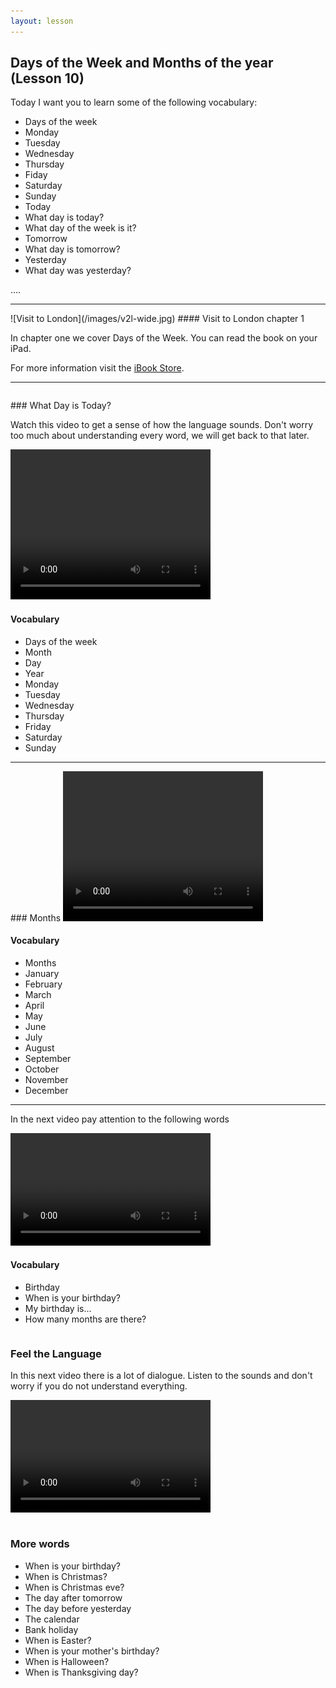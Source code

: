 ```yaml
---
layout: lesson
---
```

## Days of the Week and Months of the year (Lesson 10)


Today I want you to learn some of the following vocabulary:

* Days of the week
* Monday 
* Tuesday 
* Wednesday
* Thursday
* Fiday 
* Saturday 
* Sunday
* Today
* What day is today?
* What day of the week is it?
* Tomorrow
* What day is tomorrow?
* Yesterday
* What day was yesterday? 

….

<hr>
![Visit to London](/images/v2l-wide.jpg)
#### Visit to London chapter 1

In chapter one we cover Days of the Week. 
You can read the book on your iPad.

For more information visit the [iBook Store](https://itunes.apple.com/us/book/portuguese-for-travelers/id568515833).

<hr>

<hr style="page-break-before:always;height:0;">
### What Day is Today?

Watch this video to get a sense of how the language sounds. Don't worry too much about understanding every word, we will get back to that later.


<video width="320" height="240" preload="none">
    <source type="video/youtube" src="http://www.youtube.com/watch?v=t30pv7ldSwQ" />
</video>

#### Vocabulary

* Days of the week
* Month 
* Day 
* Year
* Monday 
* Tuesday 
* Wednesday
* Thursday 
* Friday 
* Saturday
* Sunday

<hr>
### Months 

<video width="320" height="240" preload="none">
    <source type="video/youtube" src="http://www.youtube.com/watch?v=8ZlckJs9_Ks" />
</video>

#### Vocabulary

* Months
* January
* February 
* March 
* April
* May
* June 
* July 
* August
* September
* October
* November
* December 

<hr>

In the next video pay attention to the following words


<video width="320" height="180" preload="none">
    <source type="video/youtube" src="http://www.youtube.com/watch?v=KGyl0LFEVCA" />
</video>

#### Vocabulary

* Birthday
* When is your birthday?
* My birthday is...
* How many months are there? 



<hr style="page-break-before:always;height:0;">

### Feel the Language

In this next video there is a lot of dialogue. 
Listen to the sounds and don't worry if you do not understand everything.

<video width="320" height="180" preload="none">
    <source type="video/youtube" src="http://www.youtube.com/watch?v=kIyQozT8XWM" />
</video>


<hr style="page-break-before:always;height:0;">

### More words


* When is your birthday?
* When is Christmas?
* When is Christmas eve?
* The day after tomorrow 
* The day before yesterday
* The calendar
* Bank holiday 
* When is Easter?
* When is your mother's birthday?
* When is Halloween?
* When is Thanksgiving day?





